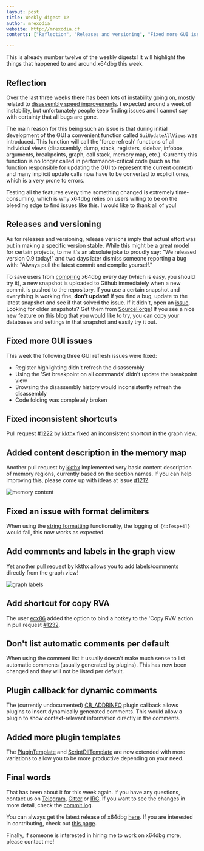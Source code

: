 ```yaml
---
layout: post
title: Weekly digest 12
author: mrexodia
website: http://mrexodia.cf
contents: ["Reflection", "Releases and versioning", "Fixed more GUI issues", "Fixed inconsistent shortcuts", "Added content description in the memory map", "Fixed an issue with format delimiters", "Add comments and labels in the graph view", "Add shortcut for copy RVA", "Don't list automatic comments per default", "Plugin callback for dynamic comments", "Added more plugin templates", "Final words"]

---
```


This is already number twelve of the weekly digests! It will highlight the things that happened to and around x64dbg this week.

## Reflection

Over the last three weeks there has been lots of instability going on, mostly related to [disassembly speed improvements](http://x64dbg.com/blog/2016/10/23/weekly-digest-9.html#disassembly-speed-improvements). I expected around a week of instability, but unfortunately people keep finding issues and I cannot say with certainty that all bugs are gone.

The main reason for this being such an issue is that during initial development of the GUI a convenient function called `GuiUpdateAllViews` was introduced. This function will call the 'force refresh' functions of all individual views (disassembly, dump, stack, registers, sidebar, infobox, arguments, breakpoints, graph, call stack, memory map, etc.). Currently this function is no longer called in performance-critical code (such as the function responsible for updating the GUI to represent the current context) and many implicit update calls now have to be converted to explicit ones, which is a very prone to errors.

Testing all the features every time something changed is extremely time-consuming, which is why x64dbg relies on users willing to be on the bleeding edge to find issues like this. I would like to thank all of you!

## Releases and versioning

As for releases and versioning, release versions imply that actual effort was put in making a specific version stable. While this might be a great model for certain projects, to me it's an absolute joke to proudly say: "We released version 0.9 today!" and two days later dismiss someone reporting a bug with: "Always pull the latest commit and compile yourself."

To save users from [compiling](https://github.com/x64dbg/x64dbg/wiki/Compiling-the-whole-project) x64dbg every day (which is easy, you should try it), a new snapshot is uploaded to Github immediately when a new commit is pushed to the repository. If you use a certain snapshot and everything is working fine, **don't update!** If you find a bug, update to the latest snapshot and see if that solved the issue. If it didn't, open an [issue](http://issues.x64dbg.com). Looking for older snapshots? Get them from [SourceForge](http://download.x64dbg.com)! If you see a nice new feature on this blog that you would like to try, you can copy your databases and settings in that snapshot and easily try it out.

## Fixed more GUI issues

This week the following three GUI refresh issues were fixed:

- Register highlighting didn't refresh the disassembly
- Using the 'Set breakpoint on all commands' didn't update the breakpoint view
- Browsing the disassembly history would inconsistently refresh the disassembly
- Code folding was completely broken

## Fixed inconsistent shortcuts

Pull request [#1222](https://github.com/x64dbg/x64dbg/pull/1222) by [kkthx](https://github.com/kkthx) fixed an inconsistent shortcut in the graph view.


## Added content description in the memory map

Another pull request by [kkthx](https://github.com/kkthx) implemented very basic content description of memory regions, currently based on the section names. If you can help improving this, please come up with ideas at issue [#1212](https://github.com/x64dbg/x64dbg/issues/1212).

![memory content](http://i.imgur.com/qW7t8on.png)

## Fixed an issue with format delimiters

When using the [string formatting](http://help.x64dbg.com/en/latest/introduction/Formatting.html) functionality, the logging of `{4:[esp+4]}` would fail, this now works as expected.

## Add comments and labels in the graph view

Yet another [pull request](https://github.com/x64dbg/x64dbg/pull/1229) by kkthx allows you to add labels/comments directly from the graph view!

![graph labels](http://i.imgur.com/gOy83m8.png)

## Add shortcut for copy RVA

The user [ecx86](https://github.com/ecx86) added the option to bind a hotkey to the 'Copy RVA' action in pull request [#1232](https://github.com/x64dbg/x64dbg/pull/1232).


## Don't list automatic comments per default

When using the comment list it usually doesn't make much sense to list automatic comments (usually generated by plugins). This has now been changed and they will not be listed per default.

## Plugin callback for dynamic comments

The (currently undocumented) [CB_ADDRINFO](https://github.com/x64dbg/x64dbg/blob/a4419b54574691fd8b341f158ed07f015d95db2f/src/dbg/_plugins.h#L202) plugin callback allows plugins to insert dynamically generated comments. This would allow a plugin to show context-relevant information directly in the comments.

## Added more plugin templates

The [PluginTemplate](https://github.com/x64dbg/PluginTemplate) and [ScriptDllTemplate](https://github.com/x64dbg/ScriptDllTemplate) are now extended with more variations to allow you to be more productive depending on your need.

## Final words

That has been about it for this week again. If you have any questions, contact us on [Telegram](http://telegram.x64dbg.com), [Gitter](http://gitter.x64dbg.com) or [IRC](http://webchat.freenode.net/?channels=x64dbg). If you want to see the changes in more detail, check the [commit log](https://github.com/x64dbg/x64dbg/commits).

You can always get the latest release of x64dbg [here](http://releases.x64dbg.com). If you are interested in contributing, check out [this page](http://contribute.x64dbg.com).

Finally, if someone is interested in hiring me to work on x64dbg more, please contact me!
